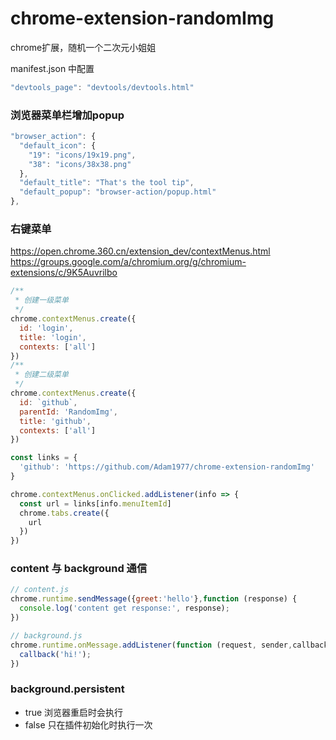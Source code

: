 # chrome-extension-randomImg
chrome扩展，随机一个二次元小姐姐

manifest.json 中配置
```js
"devtools_page": "devtools/devtools.html"
```

### 浏览器菜单栏增加popup
```js
"browser_action": {
  "default_icon": {
    "19": "icons/19x19.png",
    "38": "icons/38x38.png"
  },
  "default_title": "That's the tool tip",
  "default_popup": "browser-action/popup.html"
},
```

### 右键菜单
https://open.chrome.360.cn/extension_dev/contextMenus.html
https://groups.google.com/a/chromium.org/g/chromium-extensions/c/9K5Auvrilbo
```js
/**
 * 创建一级菜单
 */
chrome.contextMenus.create({
  id: 'login',
  title: 'login',
  contexts: ['all']
})
/**
 * 创建二级菜单
 */
chrome.contextMenus.create({
  id: `github`,
  parentId: 'RandomImg',
  title: 'github',
  contexts: ['all']
})

const links = {
  'github': 'https://github.com/Adam1977/chrome-extension-randomImg'
}

chrome.contextMenus.onClicked.addListener(info => {
  const url = links[info.menuItemId]
  chrome.tabs.create({
    url
  })
})
```

### content 与 background 通信
```js
// content.js
chrome.runtime.sendMessage({greet:'hello'},function (response) {
  console.log('content get response:', response);
})
```
```js
// background.js
chrome.runtime.onMessage.addListener(function (request, sender,callback) {
  callback('hi!');
})
```

### background.persistent
- true 浏览器重启时会执行
- false 只在插件初始化时执行一次